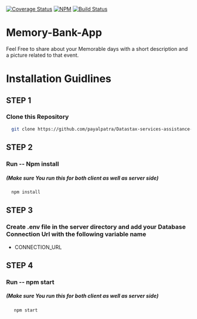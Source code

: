 [![Coverage Status](https://coveralls.io/repos/github/ntkme/github-buttons/badge.svg)](https://coveralls.io/github/ntkme/github-buttons)
[![NPM](https://img.shields.io/npm/v/react-github-buttons.svg)](https://www.npmjs.com/package/react-github-buttons)
[![Build Status](https://travis-ci.com/vaibhavhrt/react-github-buttons.svg?branch=master)](https://travis-ci.com/vaibhavhrt/react-github-buttons)


# Memory-Bank-App
Feel Free to share about your Memorable days with a short description and a picture related to that event.

# Installation Guidlines

## STEP 1

### Clone this Repository
 ```sh
   git clone https://github.com/payalpatra/Datastax-services-assistance-site.git
   ```

## STEP 2

### Run -- Npm install
##### (Make sure You run this for both client as well as server side)

 ```sh
   npm install
   ```
## STEP 3

### Create .env file in the server directory and add your Database Connection Url with the following variable name
* CONNECTION_URL

## STEP 4

### Run -- npm start
##### (Make sure You run this for both client as well as server side) 

```sh
   npm start
   ```
   
